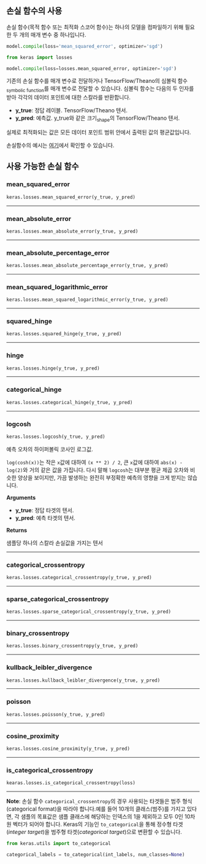 
## 손실 함수의 사용

손실 함수(목적 함수 또는 최적화 스코어 함수)는 하나의 모델을 컴파일하기 위해 필요한 두 개의 매개 변수 중 하나입니다.

```python
model.compile(loss='mean_squared_error', optimizer='sgd')
```

```python
from keras import losses

model.compile(loss=losses.mean_squared_error, optimizer='sgd')
```

기존의 손실 함수를 매개 변수로 전달하거나 TensorFlow/Theano의 심볼릭 함수<sub>symbolic function</sub>를 매개 변수로 전달할 수 있습니다. 심볼릭 함수는 다음의 두 인자를 받아 각각의 데이터 포인트에 대한 스칼라를 반환합니다.

- __y_true__: 정답 레이블. TensorFlow/Theano 텐서.
- __y_pred__: 예측값. y_true와 같은 크기<sub>shape</sub>의 TensorFlow/Theano 텐서.

실제로 최적화되는 값은 모든 데이터 포인트 범위 안에서 출력된 값의 평균값입니다.

손실함수의 예시는 [여기](https://github.com/keras-team/keras/blob/master/keras/losses.py)에서 확인할 수 있습니다.

## 사용 가능한 손실 함수

### mean_squared_error


```python
keras.losses.mean_squared_error(y_true, y_pred)
```

----

### mean_absolute_error


```python
keras.losses.mean_absolute_error(y_true, y_pred)
```

----

### mean_absolute_percentage_error


```python
keras.losses.mean_absolute_percentage_error(y_true, y_pred)
```

----

### mean_squared_logarithmic_error


```python
keras.losses.mean_squared_logarithmic_error(y_true, y_pred)
```

----

### squared_hinge


```python
keras.losses.squared_hinge(y_true, y_pred)
```

----

### hinge


```python
keras.losses.hinge(y_true, y_pred)
```

----

### categorical_hinge


```python
keras.losses.categorical_hinge(y_true, y_pred)
```

----

### logcosh


```python
keras.losses.logcosh(y_true, y_pred)
```


예측 오차의 하이퍼볼릭 코사인 로그값.

`log(cosh(x))`는 작은 `x`값에 대하여 `(x ** 2) / 2`, 큰 `x`값에 대하여
 `abs(x) - log(2)`와 거의 같은 값을 가집니다. 다시 말해 `logcosh`는 대부분 
평균 제곱 오차와 비슷한 양상을 보이지만, 가끔 발생하는 완전히 부정확한 예측의 영향을 크게
받지는 않습니다.

__Arguments__

- __y_true__: 정답 타겟의 텐서.
- __y_pred__: 예측 타겟의 텐서.

__Returns__

샘플당 하나의 스칼라 손실값을 가지는 텐서
    
----

### categorical_crossentropy


```python
keras.losses.categorical_crossentropy(y_true, y_pred)
```

----

### sparse_categorical_crossentropy


```python
keras.losses.sparse_categorical_crossentropy(y_true, y_pred)
```

----

### binary_crossentropy


```python
keras.losses.binary_crossentropy(y_true, y_pred)
```

----

### kullback_leibler_divergence


```python
keras.losses.kullback_leibler_divergence(y_true, y_pred)
```

----

### poisson


```python
keras.losses.poisson(y_true, y_pred)
```

----

### cosine_proximity


```python
keras.losses.cosine_proximity(y_true, y_pred)
```


----

### is_categorical_crossentropy

```python
kearas.losses.is_categorical_crossentropy(loss)
```


----
**Note**: 손실 함수 `categorical_crossentropy`의 경우 사용되는 타겟들은 범주 형식(categorical format)을 따라야 합니다.예를 들어 10개의 클래스(범주)를 가지고 있다면, 각 샘플의 목표값은 샘플 클래스에 해당하는 인덱스의 1을 제외하고 모두 0인 10차원 벡터가 되어야 합니다.
Keras의 기능인 `to_categorical`을 통해 정수형 타겟(*integer target*)을 범주형 타겟(*categorical target*)으로 변환할 수 있습니다.

```python
from keras.utils import to_categorical

categorical_labels = to_categorical(int_labels, num_classes=None)
```
